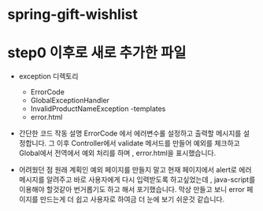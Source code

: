 # spring-gift-wishlist

# step0 이후로 새로 추가한 파일

- exception 디렉토리
  - ErrorCode
  - GlobalExceptionHandler
  - InvalidProductNameException
-templates
  - error.html


- 간단한 코드 작동 설명
ErrorCode 에서 에러변수롤 설정하고 출력할 메시지를 설정합니다.
그 이후 Controller에서 validate 메서드를 만들어 예외를 체크하고
Global에서 전역에서 예외 처리를 하며 , error.html을 표시했습니다.

- 어려웠던 점
원래 계획인 예외 페이지를 만들지 말고 현재 페이지에서 alert로 에러 메시지를 알려주고 
바로 사용자에게 다시 입력받도록 하고싶었는데 , java-script를 이용해야 할것같아 번거롭기도 하고 해서
포기했습니다. 막상 만들고 보니 error 페이지를 만드는게 더 쉽고 사용자로 하여금 더 눈에 보기 쉬운것 같습니다.

